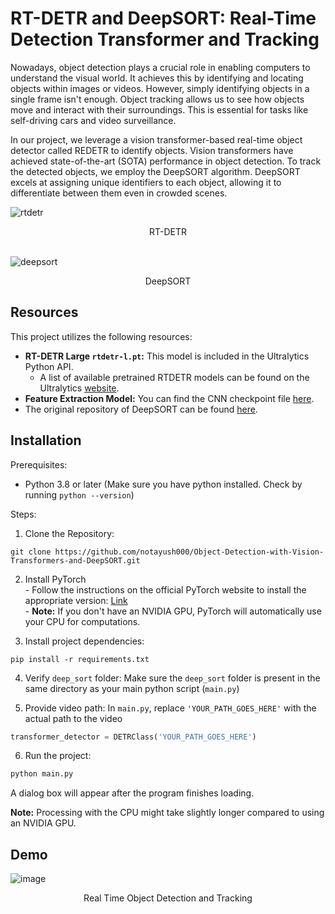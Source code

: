 
# RT-DETR and DeepSORT: Real-Time Detection Transformer and Tracking

Nowadays, object detection plays a crucial role in enabling computers to understand the visual world. It achieves this by identifying and locating objects within images or videos. However, simply identifying objects in a single frame isn't enough. Object tracking allows us to see how objects move and interact with their surroundings. This is essential for tasks like self-driving cars and video surveillance.

In our project, we leverage a vision transformer-based real-time object detector called REDETR to identify objects. Vision transformers have achieved state-of-the-art (SOTA) performance in object detection. To track the detected objects, we employ the DeepSORT algorithm. DeepSORT excels at assigning unique identifiers to each object, allowing it to differentiate between them even in crowded scenes.

![rtdetr](https://github.com/codershreya/Object-Tracking-Using-ViT-and-Deepsort/assets/93388678/6373364e-38e2-48fa-9fcd-16ce2d130357)
<div align="center">RT-DETR</div>

<br/>

![deepsort](https://github.com/codershreya/Object-Tracking-Using-ViT-and-Deepsort/assets/93388678/93f795cd-98f8-452a-959b-89bbb1423550)
<div align="center">DeepSORT</div>


## Resources

This project utilizes the following resources:

* **RT-DETR Large `rtdetr-l.pt`:** This model is included in the Ultralytics Python API.
  * A list of available pretrained RTDETR models can be found on the Ultralytics [website](https://docs.ultralytics.com/models/rtdetr/#pre-trained-models).
* **Feature Extraction Model:** You can find the CNN checkpoint file [here](https://drive.google.com/drive/folders/1m2ebLHB2JThZC8vWGDYEKGsevLssSkjo).
* The original repository of DeepSORT can be found [here](https://github.com/nwojke/deep_sort).

## Installation

Prerequisites:
- Python 3.8 or later (Make sure you have python installed. Check by running `python --version`)

Steps:
1. Clone the Repository:
```
git clone https://github.com/notayush000/Object-Detection-with-Vision-Transformers-and-DeepSORT.git
```

2. Install PyTorch
<br/> - Follow the instructions on the official PyTorch website to install the appropriate version: [Link](https://pytorch.org/get-started/locally/)
<br/> - **Note:** If you don't have an NVIDIA GPU, PyTorch will automatically use your CPU for computations.

4. Install project dependencies:
```
pip install -r requirements.txt
```

4. Verify `deep_sort` folder:
Make sure the `deep_sort` folder is present in the same directory as your main python script (`main.py`)

5. Provide video path:
In `main.py`, replace `'YOUR_PATH_GOES_HERE'` with the actual path to the video
```python
transformer_detector = DETRClass('YOUR_PATH_GOES_HERE')
```

6. Run the project:
```python
python main.py
```
A dialog box will appear after the program finishes loading.

**Note:** Processing with the CPU might take slightly longer compared to using an NVIDIA GPU.

## Demo
![image](https://github.com/codershreya/Object-Tracking-Using-ViT-and-Deepsort/assets/93388678/57a4cb83-1123-4eaa-81e7-838e595e57de)
<div align="center">Real Time Object Detection and Tracking</div>

